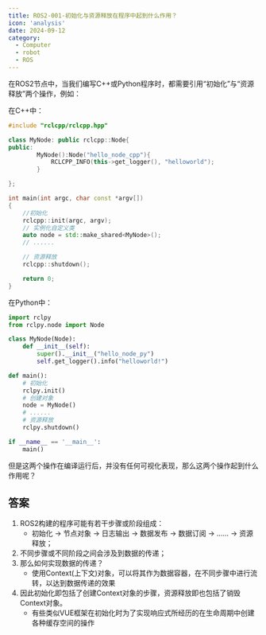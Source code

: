```yaml
---
title: ROS2-001-初始化与资源释放在程序中起到什么作用？
icon: 'analysis'
date: 2024-09-12
category:
  - Computer
  - robot
  - ROS
---
```


在ROS2节点中，当我们编写C++或Python程序时，都需要引用“初始化”与“资源释放”两个操作，例如：

在C++中：

```c++
#include "rclcpp/rclcpp.hpp"

class MyNode: public rclcpp::Node{
public:
        MyNode():Node("hello_node_cpp"){
            RCLCPP_INFO(this->get_logger(), "helloworld");
        }

};

int main(int argc, char const *argv[])
{
    //初始化
    rclcpp::init(argc, argv);
    // 实例化自定义类
    auto node = std::make_shared<MyNode>();
    // ......

    // 资源释放
    rclcpp::shutdown();

    return 0;
}
```

在Python中：

```python
import rclpy
from rclpy.node import Node

class MyNode(Node):
    def __init__(self):
        super().__init__("hello_node_py")
        self.get_logger().info("helloworld!")

def main():
    # 初始化
    rclpy.init()
    # 创建对象
    node = MyNode()
    # ......
    # 资源释放
    rclpy.shutdown()

if __name__ == '__main__':
    main()
```

但是这两个操作在编译运行后，并没有任何可视化表现，那么这两个操作起到什么作用呢？

## 答案

1. ROS2构建的程序可能有若干步骤或阶段组成：
   - 初始化 -> 节点对象 -> 日志输出 -> 数据发布 -> 数据订阅 -> …… -> 资源释放；
2. 不同步骤或不同阶段之间会涉及到数据的传递；
3. 那么如何实现数据的传递？
   - 使用Context(上下文)对象，可以将其作为数据容器，在不同步骤中进行流转，以达到数据传递的效果
4. 因此初始化即包括了创建Context对象的步骤，资源释放即也包括了销毁Context对象。
   - 有些类似VUE框架在初始化时为了实现响应式所经历的在生命周期中创建各种缓存空间的操作
